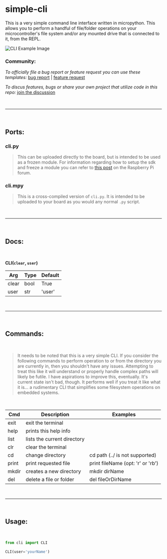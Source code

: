 # simple-cli

This is a very simple command line interface written in micropython. This allows you to perform a handful of file/folder operations on your microcontroller's file system and/or any mounted drive that is connected to it, from the REPL.

![CLI Example Image](https://i.imgur.com/Busi9DL.png "CLI Example")


### Community:

_To officially file a bug report or feature request you can use these templates:_   [bug report](https://github.com/OneMadGypsy/simple-cli/blob/main/.github/ISSUE_TEMPLATE/bug_report.md) | [feature request](https://github.com/OneMadGypsy/simple-cli/blob/main/.github/ISSUE_TEMPLATE/feature_request.md)

_To discus features, bugs or share your own project that utilize code in this repo:_   [join the discussion](https://github.com/OneMadGypsy/simple-cli/discussions/3)

<br />

------

<br />

## Ports:

### cli.py
>This can be uploaded directly to the board, but is intended to be used as a frozen module. For information regarding how to setup the sdk and freeze a module you can refer to [this post](https://www.raspberrypi.org/forums/viewtopic.php?f=146&t=306449#p1862108) on the Raspberry Pi forum.


### cli.mpy
>This is a cross-compiled version of `cli.py`. It is intended to be uploaded to your board as you would any normal `.py` script.

<br />

-------

<br />

## Docs:

<br />

**CLI(`clear`, `user`)**

 Arg   | Type   | Default
 ------|--------|--------
 clear | bool   | True
 user  | str    | 'user'
 
 <br />
 
 ------
 
 <br />
 
 ## Commands:
 
 <br />
 
>It needs to be noted that this is a very simple CLI. If you consider the following commands to perform operation to or from the directory you are currently in, then you shouldn't have any issues. Attempting to treat this like it will understand or properly handle complex paths will likely be futile. I have aspirations to improve this, eventually. It's current state isn't bad, though. It performs well if you treat it like what it is... a rudimentary CLI that simplifies some filesystem operations on embedded systems.
 
 <br />
 
 
 Cmd    | Description                  | Examples                              |
--------|------------------------------|---------------------------------------|
exit    | exit the terminal            |                                       |
help    | prints this help info        |                                       |
list    | lists the current directory  |                                       |
clr     | clear the terminal           |                                       |
cd      | change directory             | cd path (../ is not supported)        |
print   | print requested file         | print fileName (opt: \'r\' or \'rb\') |
mkdir   | creates a new directory      | mkdir dirName                         |
del     | delete a file or folder      | del fileOrDirName                     |

<br />
 
------
 
<br />
 
  
## Usage:

 <br />
 
```python
from cli import CLI

CLI(user='yourName')
```


